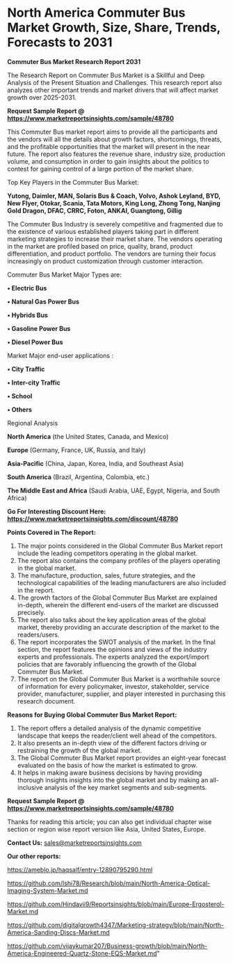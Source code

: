 # North America Commuter Bus Market Growth, Size, Share, Trends, Forecasts to 2031

<strong>Commuter Bus Market Research Report 2031</strong>

The Research Report on Commuter Bus Market is a Skillful and Deep Analysis of the Present Situation and Challenges. This research report also analyzes other important trends and market drivers that will affect market growth over 2025-2031.

<strong>Request Sample Report @ <a href=https://www.marketreportsinsights.com/sample/48780>https://www.marketreportsinsights.com/sample/48780</a></strong>

This Commuter Bus market report aims to provide all the participants and the vendors will all the details about growth factors, shortcomings, threats, and the profitable opportunities that the market will present in the near future. The report also features the revenue share, industry size, production volume, and consumption in order to gain insights about the politics to contest for gaining control of a large portion of the market share.

Top Key Players in the Commuter Bus Market:

<strong>Yutong, Daimler, MAN, Solaris Bus & Coach, Volvo, Ashok Leyland, BYD, New Flyer, Otokar, Scania, Tata Motors, King Long, Zhong Tong, Nanjing Gold Dragon, DFAC, CRRC, Foton, ANKAI, Guangtong, Gillig</strong>

The Commuter Bus Industry is severely competitive and fragmented due to the existence of various established players taking part in different marketing strategies to increase their market share. The vendors operating in the market are profiled based on price, quality, brand, product differentiation, and product portfolio. The vendors are turning their focus increasingly on product customization through customer interaction.

Commuter Bus Market Major Types are:

<strong>•  Electric Bus

•  Natural Gas Power Bus

•  Hybrids Bus

•  Gasoline Power Bus

•  Diesel Power Bus</strong>

Market Major end-user applications :

<strong>•  City Traffic

•  Inter-city Traffic

•  School

•  Others</strong>

Regional Analysis

</u><strong><b>North America</b></strong> (the United States, Canada, and Mexico)

<strong><b>Europe </b></strong>(Germany, France, UK, Russia, and Italy)

<strong><b>Asia-Pacific</b></strong> (China, Japan, Korea, India, and Southeast Asia)

<strong><b>South America</b></strong> (Brazil, Argentina, Colombia, etc.)

<strong><b>The Middle East and Africa</b></strong> (Saudi Arabia, UAE, Egypt, Nigeria, and South Africa)

<strong>Go For Interesting Discount Here: <a href=https://www.marketreportsinsights.com/discount/48780>https://www.marketreportsinsights.com/discount/48780</a></strong>

<strong>Points Covered in The Report:</strong>
<ol>
  <li>The major points considered in the Global Commuter Bus Market report include the leading competitors operating in the global market.</li>
  <li>The report also contains the company profiles of the players operating in the global market.</li>
  <li>The manufacture, production, sales, future strategies, and the technological capabilities of the leading manufacturers are also included in the report.</li>
  <li>The growth factors of the Global Commuter Bus Market are explained in-depth, wherein the different end-users of the market are discussed precisely.</li>
  <li>The report also talks about the key application areas of the global market, thereby providing an accurate description of the market to the readers/users.</li>
  <li>The report incorporates the SWOT analysis of the market. In the final section, the report features the opinions and views of the industry experts and professionals. The experts analyzed the export/import policies that are favorably influencing the growth of the Global Commuter Bus Market.</li>
  <li>The report on the Global Commuter Bus Market is a worthwhile source of information for every policymaker, investor, stakeholder, service provider, manufacturer, supplier, and player interested in purchasing this research document.</li>
</ol>
<strong>Reasons for Buying Global Commuter Bus Market Report:</strong>

<ol>
  <li>The report offers a detailed analysis of the dynamic competitive landscape that keeps the reader/client well ahead of the competitors.</li>
  <li>It also presents an in-depth view of the different factors driving or restraining the growth of the global market.</li>
  <li>The Global Commuter Bus Market report provides an eight-year forecast evaluated on the basis of how the market is estimated to grow.</li>
  <li>It helps in making aware business decisions by having providing thorough insights insights into the global market and by making an all-inclusive analysis of the key market segments and sub-segments.</li>
</ol>
<strong>Request Sample Report @ <a href=https://www.marketreportsinsights.com/sample/48780>https://www.marketreportsinsights.com/sample/48780</a></strong>


Thanks for reading this article; you can also get individual chapter wise section or region wise report version like Asia, United States, Europe.

<strong>Contact Us:</strong>
sales@marketreportsinsights.com

<strong>Our other reports:</strong>

<a href=https://ameblo.jp/haqsaif/entry-12890795290.html>https://ameblo.jp/haqsaif/entry-12890795290.html</a>

<a href=https://github.com/Ishi78/Research/blob/main/North-America-Optical-Imaging-System-Market.md>https://github.com/Ishi78/Research/blob/main/North-America-Optical-Imaging-System-Market.md</a>

<a href=https://github.com/Hindavii9/Reportsinsights/blob/main/Europe-Ergosterol-Market.md>https://github.com/Hindavii9/Reportsinsights/blob/main/Europe-Ergosterol-Market.md</a>

<a href=https://github.com/digitalgrowth4347/Marketing-strategy/blob/main/North-America-Sanding-Discs-Market.md>https://github.com/digitalgrowth4347/Marketing-strategy/blob/main/North-America-Sanding-Discs-Market.md</a>

<a href=https://github.com/vijaykumar207/Business-growth/blob/main/North-America-Engineered-Quartz-Stone-EQS-Market.md>https://github.com/vijaykumar207/Business-growth/blob/main/North-America-Engineered-Quartz-Stone-EQS-Market.md</a>"
